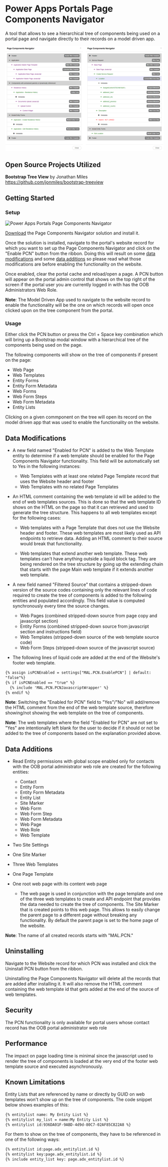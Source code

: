 # Power Apps Portals Page Components Navigator

A tool that allows to see a hierarchical tree of components being used on a portal page and navigate directly to their records on a model driven app.

![Power Apps Portals Page Components Navigator](https://github.com/Manfroy/Power-Apps-Portals-Page-Components-Navigator/blob/main/Screenshot/Trees.png)

## Open Source Projects Utilized

**Bootstrap Tree View** by Jonathan Miles  
https://github.com/jonmiles/bootstrap-treeview  

## Getting Started

### Setup

![Power Apps Portals Page Components Navigator](https://github.com/Manfroy/Power-Apps-Portals-Page-Components-Navigator/blob/main/Screenshot/SetupDemo.gif)

[Download](https://github.com/Manfroy/Power-Apps-Portals-Page-Components-Navigator/releases/download/v1.1.0.0/PageComponentsNavigator_1_1_0_0_managed.zip) the Page Components Navigator solution and install it.

Once the solution is installed, navigate to the portal's website record for which you want to set up the Page Components Navigator and click on the "Enable PCN" button from the ribbon. Doing this will result on some [data modifications](https://github.com/Manfroy/Power-Apps-Portals-Page-Components-Navigator#data-modifications) and some [data additions](https://github.com/Manfroy/Power-Apps-Portals-Page-Components-Navigator#data-additions) so please read what those modifications are before enabling the functionality on the website.

Once enabled, clear the portal cache and reload/open a page. A PCN button will appear on the portal admin control that shows on the top right of the screen if the portal user you are currently logged in with has the OOB Administrators Web Role.

**Note**: The Model Driven App used to navigate to the website record to enable the functionality will be the one on which records will open once clicked upon on the tree component from the portal.

### Usage

Either click the PCN button or press the Ctrl + Space key combination which will bring up a Bootstrap modal window with a hierarchical tree of the components being used on the page.

The following components will show on the tree of components if present on the page:

- Web Page
- Web Templates
- Entity Forms
- Entity Form Metadata
- Web Forms
- Web Form Steps
- Web Form Metadata
- Entity Lists

Clicking on a given commponent on the tree will open its record on the model driven app that was used to enable the functionality on the website.

## Data Modifications

- A new field named "Enabled for PCN" is added to the Web Template entity to determine if a web template should be enabled for the Page Components Navigator functionality. This field will be automatically set to Yes in the following instances:

  - Web Templates with at least one related Page Template record that uses the Website header and footer
  - Web Templates with no related Page Templates

- An HTML comment containing the web template id will be added to the end of web templates sources. This is done so that the web template ID shows on the HTML on the page so that it can retrieved and used to generate the tree structure. This happens to all web templates except for the following cases:

  - Web templates with a Page Template that does not use the Website header and footer. These web templates are most likely used as API endpoints to retrieve data. Adding an HTML comment to their source would break that functionality.

  - Web templates that extend another web template. These web templates can't have anything outside a liquid block tag. They are being rendered on the tree structure by going up the extending chain that starts with the page Main web template if it extends another web template.

- A new field named "Filtered Source" that contains a stripped-down version of the source codes containing only the relevant lines of code required to create the tree of components is added to the following entities and populated accordingly. This field value is computed synchronously every time the source changes.

  - Web Pages (combined stripped-down source from page copy and javascript section)
  - Entity Forms (combined stripped-down source from javascript section and instructions field)
  - Web Templates (stripped-down source of the web template source code)
  - Web Form Steps (stripped-down source of the javascript source)

- The following lines of liquid code are added at the end of the Website's footer web template.

```
{% assign isPCNEnabled = settings["MAL.PCN.EnablePCN"] | default: "false"%}
{% if isPCNEnabled == "true" %}
  {% include 'MAL.PCN.PCNJavascriptWrapper' %}
{% endif %}
```

**Note**: Switching the "Enabled for PCN" field to "Yes"/"No" will add/remove the HTML comment from the end of the web template source, therefore showing/not showing the web template on the tree of components.

**Note**: The web templates where the field "Enabled for PCN" are not set to "Yes" are intentionally left blank for the user to decide if it should or not be added to the tree of components based on the explanation provided above.

## Data Additions

- Read Entity permissions with global scope enabled only for contacts with the OOB portal administrator web role are created for the following entities:

  - Contact
  - Entity Form
  - Entity Form Metadata
  - Entity List
  - Site Marker
  - Web Form
  - Web Form Step
  - Web Form Metadata
  - Web Page
  - Web Role
  - Web Template

- Two Site Settings
- One Site Marker
- Three Web Templates
- One Page Template
- One root web page with its content web page
  - The web page is used in conjunction with the page template and one of the three web templates to create and API endpoint that provides the data needed to create the tree of components. The Site Marker that is created points to this web page. This allows to easily change the parent page to a different page without breaking any functionality. By default the parent page is set to the home page of the website.

**Note**: The name of all created records starts with "MAL.PCN."

## Uninstalling

Navigate to the Website record for which PCN was installed and click the Uninstall PCN button from the ribbon.

Uninstalling the Page Components Navigator will delete all the records that are added after installing it. It will also remove the HTML comment containing the web template id that gets added at the end of the source of web templates.

## Security

The PCN functionality is only available for portal users whose contact record has the OOB portal administrator web role

## Performance

The impact on page loading time is minimal since the javascript used to render the tree of components is loaded at the very end of the footer web template source and executed asynchronously.

## Known Limitations

Entity Lists that are referenced by name or directly by GUID on web templates won't show up on the tree of components. The code snippet below shows examples of this:

```
{% entitylist name: My Entity List %}
{% entitylist my_list = name:My Entity List %}
{% entitylist id:936DA01F-9ABD-4d9d-80C7-02AF85C822A8 %}
```

For them to show on the tree of components, they have to be referenced in one of the following ways:

```
{% entitylist id:page.adx_entitylist.id %}
{% entitylist key:page.adx_entitylist.id %}
{% include entity_list key: page.adx_entitylist.id %}
```
